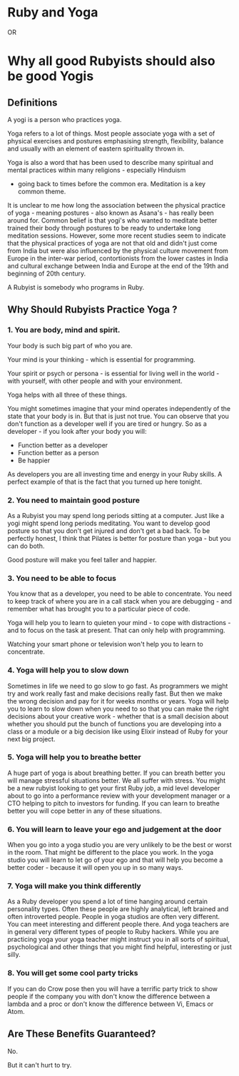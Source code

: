 Ruby and Yoga
=============

OR

Why all good Rubyists should also be good Yogis
===============================================

Definitions
-----------

A yogi is a person who practices yoga.

Yoga refers to a lot of things.  Most people associate yoga with a set of physical exercises and postures emphasising strength, flexibility, balance 
and usually with an element of eastern spirituality thrown in.

Yoga is also a word that has been used to describe many spiritual and mental practices within many religions - especially Hinduism 
- going back to times before the common era.  Meditation is a key common theme.

It is unclear to me how long the association between the physical practice of yoga - meaning postures - also known as Asana's - has really been around for.
Common belief is that yogi's who wanted to meditate better trained their body through postures to be ready to undertake long meditation sessions.  However,
some more recent studies seem to indicate that the physical practices of yoga are not that old and didn't just come from India but were also influenced by 
the physical culture movement from Europe in the inter-war period, contortionists from the lower castes in India and cultural exchange between India and Europe 
at the end of the 19th and beginning of 20th century.

A Rubyist is somebody who programs in Ruby.

Why Should Rubyists Practice Yoga ?
-----------------------------------

### 1.  You are body, mind and spirit.

Your body is such big part of who you are.  

Your mind is your thinking - which is essential for programming.

Your spirit or psych or persona - is essential for living well in the world - with yourself, with other people and with your environment.

Yoga helps with all three of these things.

You might sometimes imagine that your mind operates independently of the state that your body is in.   But that is just not true.  You can observe that you don't 
function as a developer well if you are tired or hungry.   So as a developer - if you look after your body you will:

* Function better as a developer
* Function better as a person
* Be happier

As developers you are all investing time and energy in your Ruby skills. A perfect example of that is the fact that you turned up here tonight.

### 2.  You need to maintain good posture

As a Rubyist you may spend long periods sitting at a computer.   Just like a yogi might spend long periods meditating.  You want to develop good posture so that you 
don't get injured and don't get a bad back.   To be perfectly honest, I think that Pilates is better for posture than yoga - but you can do both.

Good posture will make you feel taller and happier.

### 3.   You need to be able to focus

You know that as a developer, you need to be able to concentrate.  You need to keep track of where you are in a call stack when you are debugging - and remember what has brought 
you to a particular piece of code.

Yoga will help you to learn to quieten your mind - to cope with distractions - and to focus on the task at present.   That can only help with programming.

Watching your smart phone or television won't help you to learn to concentrate. 

### 4.   Yoga will help you to slow down

Sometimes in life we need to go slow to go fast.  As programmers we might try and work really fast and make decisions really fast.  But then we make the wrong decision and pay for it
for weeks months or years.   Yoga will help you to learn to slow down when you need to so that you can make the right decisions about your creative work - whether that is a small decision about whether you should put the bunch of functions you are developing into a class or a module or a big decision like using Elixir instead of Ruby for your next big project.

### 5.   Yoga will help you to breathe better

A huge part of yoga is about breathing better.   If you can breath better you will manage stressful situations better.  We all suffer with stress.  You might be a new rubyist looking to get your first Ruby job, a mid level developer about to go into a performance review with your development manager or a CTO helping to pitch to investors for funding.  If you can learn to 
breathe better you will cope better in any of these situations.

### 6.   You will learn to leave your ego and judgement at the door

When you go into a yoga studio you are very unlikely to be the best or worst in the room.   That might be different to the place you work.  In the yoga studio you will learn to let go
of your ego and that will help you become a better coder - because it will open you up in so many ways.

### 7.   Yoga will make you think differently

As a Ruby developer you spend a lot of time hanging around certain personality types.  Often these people are highly analytical, left brained and often introverted people.  People in yoga studios are often very different.  You can meet interesting and different people there.  And yoga teachers are in general very different types of people to Ruby hackers.  While you are practicing yoga your yoga teacher might instruct you in all sorts of spiritual, psychological and other things that you might find helpful, interesting or just silly.  

### 8.   You will get some cool party tricks

If you can do Crow pose then you will have a terrific party trick to show people if the company you with don't know the difference between a lambda and a proc or don't know the difference between Vi, Emacs or Atom.

Are These Benefits Guaranteed?
------------------------------

No.

But it can't hurt to try.

